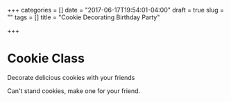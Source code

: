 +++
categories = []
date = "2017-06-17T19:54:01-04:00"
draft = true
slug = ""
tags = []
title = "Cookie Decorating Birthday Party"

+++

Cookie Class
=============
Decorate delicious cookies with your friends

Can't stand cookies, make one for your friend.